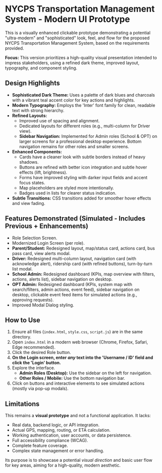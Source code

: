 # NYCPS Transportation Management System - Modern UI Prototype

This is a visually enhanced clickable prototype demonstrating a potential "ultra-modern" and "sophisticated" look, feel, and flow for the proposed NYCPS Transportation Management System, based on the requirements provided.

**Focus:** This version prioritizes a high-quality visual presentation intended to impress stakeholders, using a refined dark theme, improved layout, typography, and component styling.

## Design Highlights

*   **Sophisticated Dark Theme:** Uses a palette of dark blues and charcoals with a vibrant teal accent color for key actions and highlights.
*   **Modern Typography:** Employs the 'Inter' font family for clean, readable text with strong hierarchy.
*   **Refined Layouts:**
    *   Improved use of spacing and alignment.
    *   Dedicated layouts for different roles (e.g., multi-column for Driver view).
    *   **Sidebar Navigation:** Implemented for Admin roles (School & OPT) on larger screens for a professional desktop experience. Bottom navigation remains for other roles and smaller screens.
*   **Enhanced Components:**
    *   Cards have a cleaner look with subtle borders instead of heavy shadows.
    *   Buttons are refined with better icon integration and subtle hover effects (lift, brightness).
    *   Forms have improved styling with darker input fields and accent focus states.
    *   Map placeholders are styled more intentionally.
    *   Badges used in lists for clearer status indication.
*   **Subtle Transitions:** CSS transitions added for smoother hover effects and view fading.

## Features Demonstrated (Simulated - Includes Previous + Enhancements)

*   Role Selection Screen.
*   Modernized Login Screen (per role).
*   **Parent/Student:** Redesigned layout, map/status card, actions card, bus pass card, view alerts modal.
*   **Driver:** Redesigned multi-column layout, navigation card (with acknowledge alert), ridership card (with refined buttons), turn-by-turn list modal.
*   **School Admin:** Redesigned dashboard (KPIs, map overview with filters, actions, alerts list), sidebar navigation on desktop.
*   **OPT Admin:** Redesigned dashboard (KPIs, system map with search/filters, admin actions, event feed), sidebar navigation on desktop, clickable event feed items for simulated actions (e.g., approving requests).
*   Improved Modal Dialog styling.

## How to Use

1.  Ensure all files (`index.html`, `style.css`, `script.js`) are in the same directory.
2.  Open `index.html` in a modern web browser (Chrome, Firefox, Safari, Edge recommended).
3.  Click the desired Role button.
4.  **On the Login screen, enter *any* text into the 'Username / ID' field and click the 'Login' button.**
5.  Explore the interface.
    *   **Admin Roles (Desktop):** Use the sidebar on the left for navigation.
    *   **Other Roles / Mobile:** Use the bottom navigation bar.
6.  Click on buttons and interactive elements to see simulated actions (mostly via pop-up modals).

## Limitations

This remains a **visual prototype** and not a functional application. It lacks:

*   Real data, backend logic, or API integration.
*   Actual GPS, mapping, routing, or ETA calculation.
*   Working authentication, user accounts, or data persistence.
*   Full accessibility compliance (WCAG).
*   Complete feature coverage.
*   Complex state management or error handling.

Its purpose is to showcase a potential *visual direction* and basic user flow for key areas, aiming for a high-quality, modern aesthetic.